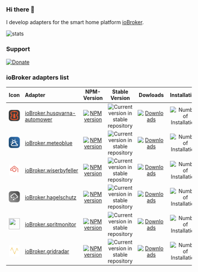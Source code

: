 ### Hi there 👋

I develop adapters for the smart home platform [ioBroker](https://github.com/ioBroker).

![stats](https://github-readme-stats.vercel.app/api?username=ice987987&show_icons=true&theme=swift)

### Support
[![Donate](https://img.shields.io/badge/donate-paypal-blue?style=flat)](https://paypal.me/ice987987)

### ioBroker adapters list

| Icon | Adapter | NPM-Version | Stable Version | Dowloads | Installations|
| :---: | :--- | :---: | :---: | :---: | :---: |
| <img src="https://raw.githubusercontent.com/ice987987/ioBroker.husqvarna-automower/main/admin/husqvarna-automower.svg" width="30" height="30"> | [ioBroker.husqvarna-automower](https://github.com/ice987987/ioBroker.husqvarna-automower) | [![NPM version](https://img.shields.io/npm/v/iobroker.husqvarna-automower.svg)](https://www.npmjs.com/package/iobroker.husqvarna-automower) | ![Current version in stable repository](https://img.shields.io/badge/stable-not%20published-%23264777) | [![Downloads](https://img.shields.io/npm/dm/iobroker.husqvarna-automower.svg)](https://www.npmjs.com/package/iobroker.husqvarna-automower) | ![Number of Installations](https://iobroker.live/badges/husqvarna-automower-installed.svg) |
| <img src="https://raw.githubusercontent.com/ice987987/ioBroker.meteoblue/main/admin/meteoblue.svg" width="30" height="30"> | [ioBroker.meteoblue](https://github.com/ice987987/ioBroker.meteoblue) | [![NPM version](https://img.shields.io/npm/v/iobroker.meteoblue.svg)](https://www.npmjs.com/package/iobroker.meteoblue) | ![Current version in stable repository](https://img.shields.io/badge/stable-not%20published-%23264777) | [![Downloads](https://img.shields.io/npm/dm/iobroker.meteoblue.svg)](https://www.npmjs.com/package/iobroker.meteoblue) | ![Number of Installations](https://iobroker.live/badges/meteoblue-installed.svg) |
| <img src="https://raw.githubusercontent.com/ice987987/ioBroker.wiserbyfeller/main/admin/wiserbyfeller.svg" width="30" height="30"> | [ioBroker.wiserbyfeller](https://github.com/ice987987/ioBroker.wiserbyfeller) | [![NPM version](https://img.shields.io/npm/v/iobroker.wiserbyfeller.svg)](https://www.npmjs.com/package/iobroker.wiserbyfeller) | ![Current version in stable repository](https://img.shields.io/badge/stable-not%20published-%23264777) | [![Downloads](https://img.shields.io/npm/dm/iobroker.wiserbyfeller.svg)](https://www.npmjs.com/package/iobroker.wiserbyfeller) | ![Number of Installations](https://iobroker.live/badges/wiserbyfeller-installed.svg) |
| <img src="https://raw.githubusercontent.com/ice987987/ioBroker.hagelschutz/main/admin/hagelschutz.svg" width="30" height="30"> | [ioBroker.hagelschutz](https://github.com/ice987987/ioBroker.hagelschutz) | [![NPM version](https://img.shields.io/npm/v/iobroker.hagelschutz.svg)](https://www.npmjs.com/package/iobroker.hagelschutz) | ![Current version in stable repository](https://img.shields.io/badge/stable-not%20published-%23264777) | [![Downloads](https://img.shields.io/npm/dm/iobroker.hagelschutz.svg)](https://www.npmjs.com/package/iobroker.hagelschutz) | ![Number of Installations](https://iobroker.live/badges/hagelschutz-installed.svg) |
| <img src="https://raw.githubusercontent.com/ice987987/ioBroker.spritmonitor/main/admin/spritmonitor.svg" width="30" height="30"> | [ioBroker.spritmonitor](https://github.com/ice987987/ioBroker.spritmonitor) | [![NPM version](https://img.shields.io/npm/v/iobroker.spritmonitor.svg)](https://www.npmjs.com/package/iobroker.spritmonitor) | ![Current version in stable repository](https://img.shields.io/badge/stable-not%20published-%23264777) | [![Downloads](https://img.shields.io/npm/dm/iobroker.spritmonitor.svg)](https://www.npmjs.com/package/iobroker.spritmonitor) | ![Number of Installations](https://iobroker.live/badges/spritmonitor-installed.svg) |
| <img src="https://raw.githubusercontent.com/ice987987/ioBroker.gridradar/main/admin/gridradar.svg" width="30" height="30"> | [ioBroker.gridradar](https://github.com/ice987987/ioBroker.gridradar) | [![NPM version](https://img.shields.io/npm/v/iobroker.gridradar.svg)](https://www.npmjs.com/package/iobroker.gridradar) | ![Current version in stable repository](https://img.shields.io/badge/stable-not%20published-%23264777) | [![Downloads](https://img.shields.io/npm/dm/iobroker.gridradar.svg)](https://www.npmjs.com/package/iobroker.gridradar) | ![Number of Installations](https://iobroker.live/badges/gridradar-installed.svg) |


<!--
**ice987987/ice987987** is a ✨ _special_ ✨ repository because its `README.md` (this file) appears on your GitHub profile.

Here are some ideas to get you started:

- 🔭 I’m currently working on ...
- 🌱 I’m currently learning ...
- 👯 I’m looking to collaborate on ...
- 🤔 I’m looking for help with ...
- 💬 Ask me about ...
- 📫 How to reach me: ...
- 😄 Pronouns: ...
- ⚡ Fun fact: ...
-->
